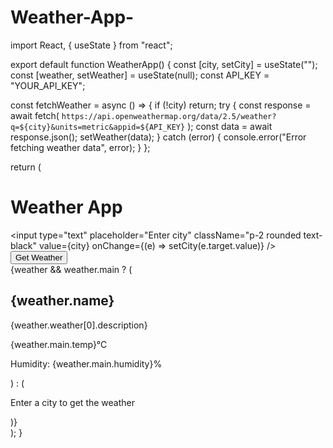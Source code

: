 # Weather-App-
import React, { useState } from "react";

export default function WeatherApp() {
  const [city, setCity] = useState("");
  const [weather, setWeather] = useState(null);
  const API_KEY = "YOUR_API_KEY";

  const fetchWeather = async () => {
    if (!city) return;
    try {
      const response = await fetch(
        `https://api.openweathermap.org/data/2.5/weather?q=${city}&units=metric&appid=${API_KEY}`
      );
      const data = await response.json();
      setWeather(data);
    } catch (error) {
      console.error("Error fetching weather data", error);
    }
  };

  return (
    <div className="min-h-screen flex flex-col items-center justify-center bg-gray-900 text-white p-6">
      <h1 className="text-3xl font-bold mb-6">Weather App</h1>
      <div className="flex gap-4 mb-6">
        <input
          type="text"
          placeholder="Enter city"
          className="p-2 rounded text-black"
          value={city}
          onChange={(e) => setCity(e.target.value)}
        />
        <button
          onClick={fetchWeather}
          className="bg-blue-500 px-4 py-2 rounded text-white hover:bg-blue-600"
        >
          Get Weather
        </button>
      </div>
      {weather && weather.main ? (
        <div className="bg-gray-800 p-6 rounded-lg text-center">
          <h2 className="text-2xl font-semibold">{weather.name}</h2>
          <p className="text-lg">{weather.weather[0].description}</p>
          <p className="text-xl font-bold">{weather.main.temp}°C</p>
          <p>Humidity: {weather.main.humidity}%</p>
        </div>
      ) : (
        <p className="text-gray-400">Enter a city to get the weather</p>
      )}
    </div>
  );
}
